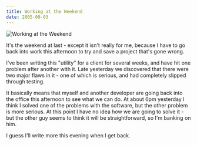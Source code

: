 ```yaml
---
title: Working at the Weekend
date: 2005-09-03
---
```


![Working at the Weekend](https://source.unsplash.com/vP3pnOoCiYE/1600x900)

It's the weekend at last - except it isn't really for me, because I have to go back into work this afternoon to try and save a project that's gone wrong.

I've been writing this "utility" for a client for several weeks, and have hit one problem after another with it. Late yesterday we discovered that there were two major flaws in it - one of which is serious, and had completely slipped through testing.

It basically means that myself and another developer are going back into the office this afternoon to see what we can do. At about 6pm yesterday I think I solved one of the problems with the software, but the other problem is more serious. At this point I have no idea how we are going to solve it - but the other guy seems to think it will be straightforward, so I'm banking on him.

I guess I'll write more this evening when I get back.